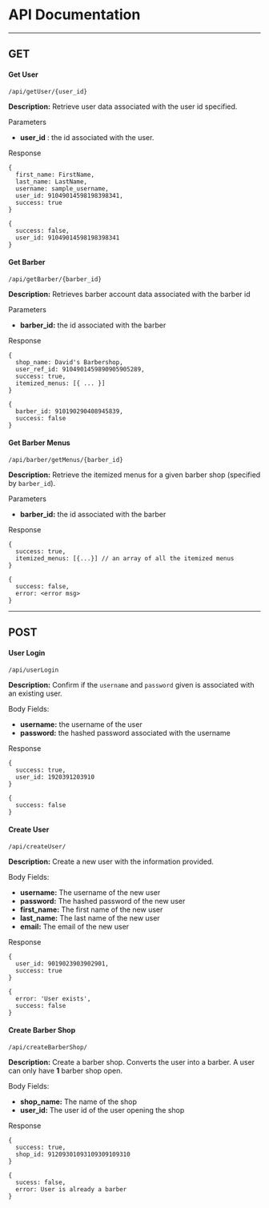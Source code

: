 # API Documentation
------
## GET

#### Get User

`/api/getUser/{user_id}`

**Description:** Retrieve user data associated with the user id specified.

Parameters
* **user_id** : the id associated with the user.

Response
```
{
  first_name: FirstName,
  last_name: LastName,
  username: sample_username,
  user_id: 91049014598198398341,
  success: true
}
```
```
{
  success: false,
  user_id: 91049014598198398341
}
```

#### Get Barber
`/api/getBarber/{barber_id}`

**Description:** Retrieves barber account data associated with the barber id

Parameters
* **barber_id:** the id associated with the barber

Response
```
{
  shop_name: David's Barbershop,
  user_ref_id: 9104901459890905905289,
  success: true,
  itemized_menus: [{ ... }]
}
```
```
{
  barber_id: 910190290408945839,
  success: false
}
```

#### Get Barber Menus
`/api/barber/getMenus/{barber_id}`

**Description:** Retrieve the itemized menus for a given barber shop (specified by `barber_id`).

Parameters
* **barber_id:** the id associated with the barber

Response
```
{
  success: true,
  itemized_menus: [{...}] // an array of all the itemized menus
}
```
```
{
  success: false,
  error: <error msg>
}
```

------
## POST

#### User Login
`/api/userLogin`

**Description:** Confirm if the `username` and `password` given is associated with an existing
user.

Body Fields:
* **username:** the username of the user
* **password:** the hashed password associated with the username

Response

```
{
  success: true,
  user_id: 1920391203910
}
```
```
{
  success: false
}
```

#### Create User
`/api/createUser/`

**Description:** Create a new user with the information provided.

Body Fields:
* **username:** The username of the new user
* **password:** The hashed password of the new user
* **first_name:** The first name of the new user
* **last_name:** The last name of the new user
* **email:** The email of the new user

Response
```
{
  user_id: 9019023903902901,
  success: true
}
```
```
{
  error: 'User exists',
  success: false
}
```


#### Create Barber Shop
`/api/createBarberShop/`

**Description:** Create a barber shop. Converts the user into a barber. A user can only have
**1** barber shop open.

Body Fields:
* **shop_name:** The name of the shop
* **user_id:** The user id of the user opening the shop

Response
```
{
  success: true,
  shop_id: 91209301093109309109310
}
```
```
{
  sucess: false,
  error: User is already a barber
}
```
